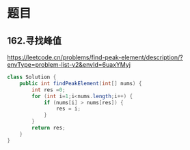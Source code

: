 
# 题目

## 162.寻找峰值
https://leetcode.cn/problems/find-peak-element/description/?envType=problem-list-v2&envId=6uaxYMyj

```java
class Solution {
    public int findPeakElement(int[] nums) {
        int res =0;
        for (int i=1;i<nums.length;i++) {
            if (nums[i] > nums[res]) {
                res = i;
            }
        }
        return res;
    }
}
```
